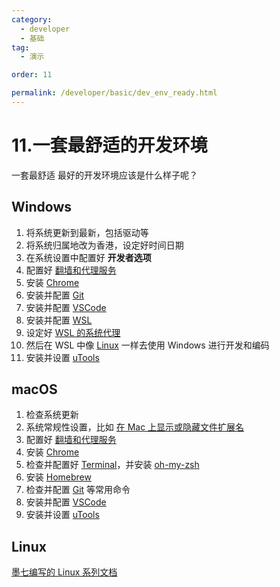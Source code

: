 ```yaml
---
category:
  - developer
  - 基础
tag:
  - 演示

order: 11

permalink: /developer/basic/dev_env_ready.html
---
```


# 11.一套最舒适的开发环境

一套最舒适 最好的开发环境应该是什么样子呢？

## Windows

1. 将系统更新到最新，包括驱动等
2. 将系统归属地改为香港，设定好时间日期
3. 在系统设置中配置好 **开发者选项**
4. 配置好 [翻墙和代理服务](/tutorial/proxy_wall_ready.html)
5. 安装 [Chrome](https://www.google.com/chrome/)
6. 安装并配置 [Git](/tools/git/)
7. 安装并配置 [VSCode](/tools/vscode/)
8. 安装并配置 [WSL](/tutorial/wsl_ready.html)
9. 设定好 [WSL 的系统代理](/tutorial/wsl_proxy.html)
10. 然后在 WSL 中像 [Linux](/developer/linux/) 一样去使用 Windows 进行开发和编码
11. 安装并设置 [uTools](/tools/uTools.html)

## macOS

1. 检查系统更新
2. 系统常规性设置，比如 [在 Mac 上显示或隐藏文件扩展名](https://support.apple.com/zh-cn/guide/mac-help/mchlp2304/mac)
3. 配置好 [翻墙和代理服务](/tutorial/proxy_wall_ready.html)
4. 安装 [Chrome](https://www.google.com/chrome/)
5. 检查并配置好 [Terminal](https://support.apple.com/zh-cn/guide/terminal/welcome/mac)，并安装 [oh-my-zsh ](https://sysin.org/blog/macos-zsh/)
6. 安装 [Homebrew](https://brew.sh/)
7. 检查并配置 [Git](/tools/git/) 等常用命令
8. 安装并配置 [VSCode](/tools/vscode/)
9. 安装并设置 [uTools](/tools/uTools.html)

## Linux

[墨七编写的 Linux 系列文档](/developer/linux/)

